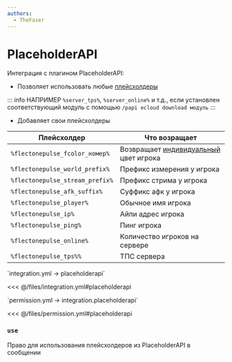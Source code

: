 ```yaml
---
authors:
  - TheFaser
---
```


# PlaceholderAPI

Интеграция с плагином PlaceholderAPI:
- Позволяет использовать любые [плейсхолдеры](https://github.com/PlaceholderAPI/PlaceholderAPI/wiki/Placeholders)

::: info НАПРИМЕР
`%server_tps%`, `%server_online%` и т.д., если установлен соответствующий модуль с помощью `/papi ecloud download модуль`
:::

- Добавляет свои плейсхолдеры

| Плейсхолдер                     | Что возращает                                                      |
|---------------------------------|--------------------------------------------------------------------|
| `%flectonepulse_fcolor_номер%`  | Возвращает [индивидуальный](/docs/message/format/color/) цвет игрока |
| `%flectonepulse_world_prefix%`  | Префикс измерения у игрока                                         |
| `%flectonepulse_stream_prefix%` | Префикс стрима у игрока                                            |
| `%flectonepulse_afk_suffix%`    | Суффикс афк у игрока                                               |
| `%flectonepulse_player%`        | Обычное имя игрока                                                 |
| `%flectonepulse_ip%`            | Айпи адрес игрока                                                  |
| `%flectonepulse_ping%`          | Пинг игрока                                                        |
| `%flectonepulse_online%`        | Количество игроков на сервере                                      |
| `%flectonepulse_tps%%`          | ТПС сервера                                                        |

[//]: # (integration.yml)
<!--@include: @/parts/words.md#setting-->
<!--@include: @/parts/words.md#path--> `integration.yml → placeholderapi`

<!--@include: @/parts/words.md#default-->
<<< @/files/integration.yml#placeholderapi

<!--@include: @/parts/enable.md-->

[//]: # (permission.yml)
<!--@include: @/parts/words.md#permission-->
<!--@include: @/parts/words.md#path--> `permission.yml → integration.placeholderapi`

<!--@include: @/parts/words.md#default-->
<<< @/files/permission.yml#placeholderapi

<!--@include: @/parts/permission/permissionTier3.md-->

### `use`

Право для использования плейсхолдеров из PlaceholderAPI в сообщении